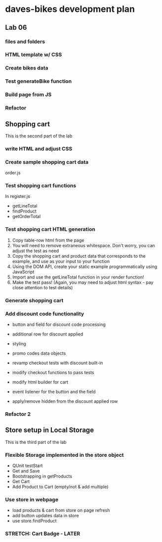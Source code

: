 # daves-bikes development plan

## Lab 06

### files and folders

### HTML template w/ CSS

### Create bikes data

### Test generateBike function

### Build page from JS

### Refactor

## Shopping cart

This is the second part of the lab

### write HTML and adjust CSS

### Create sample shopping cart data

order.js

### Test shopping cart functions

In register.js

- getLineTotal
- findProduct
- getOrderTotal

### Test shopping cart HTML generation

1. Copy table-row html from the page
1. You will need to remove extraneous whitespace. Don't worry, you can adjust the test as need
1. Copy the shopping cart and product data that corresponds to the example, and use as your input to your function
1. Using the DOM API, create your static example programmatically using JavaScript
1. Import and use the getLineTotal function in your render function!
1. Make the test pass! (Again, you may need to adjust html syntax - pay close attention to test details)

### Generate shopping cart

### Add discount code functionality

- button and field for discount code processing
- additional row for discount applied
- styling

- promo codes data objects

- revamp checkout tests with discount built-in
- modify checkout functions to pass tests

- modify html builder for cart

- event listener for the button and the field
- apply/remove hidden from the discount applied row

### Refactor 2

## Store setup in Local Storage

This is the third part of the lab

### Flexible Storage implemented in the store object

- QUnit testStart
- Get and Save
- Bootstrapping in getProducts
- Get Cart
- Add Product to Cart (empty/not & add multiple)

### Use store in webpage

- load products & cart from store on page refresh
- add button updates data in store
- use store.findProduct

### STRETCH: Cart Badge - LATER
